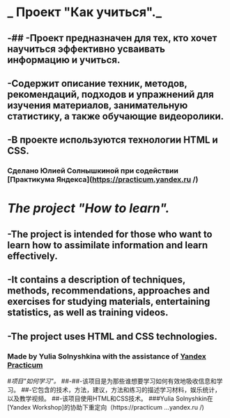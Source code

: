 # _ Проект "Как учиться"._
## -## -Проект предназначен для тех, кто хочет научиться эффективно усваивать информацию и учиться.
## -Содержит описание техник, методов, рекомендаций, подходов и упражнений для изучения материалов, занимательную статистику, а также обучающие видеоролики.
## -В проекте используются технологии HTML и CSS.
### Сделано Юлией Солнышкиной при содействии [Практикума Яндекса](https://practicum.yandex.ru /)

# _The project "How to learn"._
## -The project is intended for those who want to learn how to assimilate information and learn effectively.
## -It contains a description of techniques, methods, recommendations, approaches and exercises for studying materials, entertaining statistics, as well as training videos.
## -The project uses HTML and CSS technologies.
### Made by Yulia Solnyshkina with the assistance of [Yandex Practicum](https://practicum.yandex.ru/)  

#_项目"如何学习"。_
##-##-该项目是为那些谁想要学习如何有效地吸收信息和学习。
##-它包含的技术，方法，建议，方法和练习的描述学习材料，娱乐统计，以及教学视频。
##-该项目使用HTML和CSS技术。
###Yulia Solnyshkin在[Yandex Workshop]的协助下重定向（https://practicum ...yandex.ru /)
